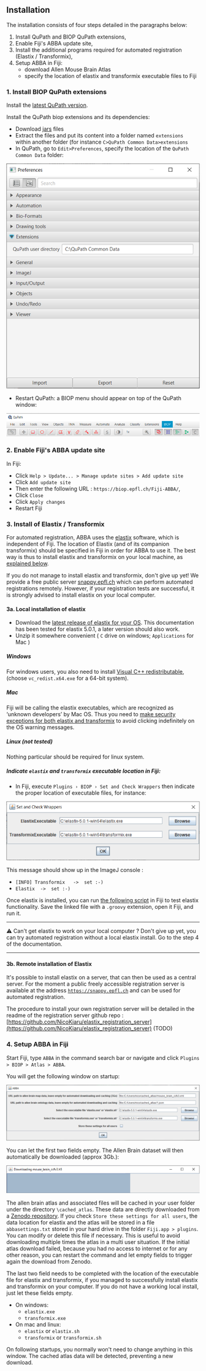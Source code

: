 ## Installation

The installation consists of four steps detailed in the paragraphs below:

1. Install QuPath and BIOP QuPath extensions,
2. Enable Fiji's ABBA update site,
3. Install the additional programs required for automated registration (Elastix / Transformix),
4. Setup ABBA in Fiji:
   * download Allen Mouse Brain Atlas
   * specify the location of elastix and transformix executable files to Fiji

### 1.  Install BIOP QuPath extensions

Install the [latest QuPath version](https://qupath.github.io/).

Install the QuPath biop extensions and its dependencies:
* Download [jars](TODO) files 
* Extract the files and put its content into a folder named `extensions` within another folder (for instance `C>QuPath Common Data>extensions`
* In QuPath, go to `Edit>Preferences`, specify the location of the `QuPath Common Data` folder:

![Where to set QuPath extension folder](./assets/img/qupath_set_extension_folder.png)

* Restart QuPath: a BIOP menu should appear on top of the QuPath window:

![Where to set QuPath extension folder](./assets/img/qupath_show_biop_menu.png)

### 2. Enable Fiji's ABBA update site
In Fiji:
* Click `Help > Update... > Manage update sites > Add update site`
* Click `Add update site`
* Then enter the following URL : `https://biop.epfl.ch/Fiji-ABBA/`,
* Click `Close`
* Click `Apply changes`
* Restart Fiji

### 3. Install of Elastix / Transformix

For automated registration, ABBA uses the [elastix](https://github.com/SuperElastix/elastix) software, which is independent of Fiji. The location of Elastix (and of its companion transformix) should be specified in Fiji in order for ABBA to use it. The best way is thus to install elastix and transformix on your local machine, as [explained below](installation.md#3a-local-installation-of-elastix).

If you do not manage to install elastix and transformix, don't give up yet! We provide a free public server [snappy.epfl.ch](https://snappy.epfl.ch/) which can perform automated registrations remotely. However, if your registration tests are successful, it is strongly advised to install elastix on your local computer.

#### 3a. Local installation of elastix

* Download the [latest release of elastix for your OS](https://github.com/SuperElastix/elastix/releases/tag/5.0.1). This documentation has been tested for elastix 5.0.1, a later version should also work.
* Unzip it somewhere convenient ( `C` drive on windows; `Applications` for Mac )

##### Windows

For windows users, you also need to install [Visual C++ redistributable](https://support.microsoft.com/en-us/topic/the-latest-supported-visual-c-downloads-2647da03-1eea-4433-9aff-95f26a218cc0), (choose `vc_redist.x64.exe` for a 64-bit system).

##### Mac

Fiji will be calling the elastix executables, which are recognized as ‘unknown developers’ by Mac OS. Thus you need to [make security exceptions for both elastix and transformix](https://support.apple.com/en-hk/guide/mac-help/mh40616/mac) to avoid clicking indefinitely on the OS warning messages.

##### Linux (not tested)
Nothing particular should be required for linux system.

##### Indicate `elastix` and `transformix` executable location in Fiji:

* In Fiji, execute `Plugins › BIOP › Set and Check Wrappers` then indicate the proper location of executable files, for instance:

![Setting elastix and transformix path in Fiji](./assets/img/fiji_elastix_transformix_path.png)
  
This message should show up in the ImageJ console : 
* `[INFO] Transformix	->	set :-)`
* `Elastix	->	set :-)`

Once elastix is installed, you can run [the following script](https://gist.githubusercontent.com/NicoKiaru/b91f9f3f0069b765a49b5d4629a8b1c7/raw/571954a443d1e1f0597022f6c19f042aefbc0f5a/TestRegister.groovy) in Fiji to test elastix functionality. Save the linked file with a `.groovy` extension, open it Fiji, and run it.

---

:warning: Can't get elastix to work on your local computer ? Don't give up yet, you can try automated registration without a local elastix install. Go to the step 4 of the documentation.

---

#### 3b. Remote installation of Elastix

It's possible to install elastix on a server, that can then be used as a central server. For the moment a public freely accessible registration server is available at the address [`https://snappy.epfl.ch`](https://snappy.epfl.ch) and can be used for automated registration.

The procedure to install your own registration server will be detailed in the readme of the registration server github repo : [https://github.com/NicoKiaru/elastix_registration_server](https://github.com/NicoKiaru/elastix_registration_server) (TODO)

### 4. Setup ABBA in Fiji

Start Fiji, type `ABBA` in the command search bar or navigate and click `Plugins > BIOP > Atlas > ABBA`.

You will get the following window on startup:

![ABBA settings startup window](./assets/img/fiji_abba_startup_settings.png)

You can let the first two fields empty. The Allen Brain dataset will then automatically be downloaded (approx 3Gb.):

![Allen atlas download progress bar](./assets/img/fiji_atlas_download_progress_bar.png)

The allen brain atlas and associated files will be cached in your user folder under the directory `\cached_atlas`. These data are directly  downloaded from a [Zenodo repository](https://zenodo.org/record/4173229#.YASj5RYo_BU). If you check `Store these settings for all users`, the data location for elastix and the atlas will be stored in a file `abbasettings.txt` stored in your hard drive in the folder `Fiji.app > plugins`. You can modify or delete this file if necessary. This is useful to avoid downloading multiple times the atlas in a multi user situation.
If the initial atlas download failed, because you had no access to internet or for any other reason, you can restart the command and let empty fields to trigger again the download from Zenodo.

The last two field needs to be completed with the location of the executable file for elastix and transformix, if you managed to successfully install elastix and transformix on your computer. If you do not have a working local install, just let these fields empty.
* On windows:
  * `elastix.exe`
  * `transformix.exe`
* On mac and linux:
  * `elastix` or `elastix.sh`
  * `transformix` or `transformix.sh`

On following startups, you normally won't need to change anything in this window. The cached atlas data will be detected, preventing a new download.